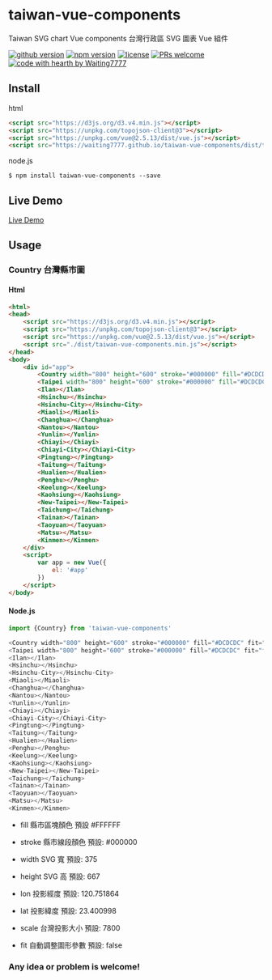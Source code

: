 # taiwan-vue-components
Taiwan SVG chart Vue components
台灣行政區 SVG 圖表 Vue 組件 

[![github version](https://img.shields.io/github/release/waiting7777/taiwan-vue-components.svg)](https://github.com/waiting7777/taiwan-vue-components/releases/) [![npm version](https://img.shields.io/npm/v/taiwan-vue-components.svg)](https://www.npmjs.com/package/taiwan-vue-components) [![license](https://img.shields.io/github/license/waiting7777/taiwan-vue-components.svg)](https://github.com/waiting7777/taiwan-vue-components/blob/master/LICENSE) [![PRs welcome](https://img.shields.io/badge/PRs-welcome-ff69b4.svg)](https://github.com/waiting7777/taiwan-vue-components/pulls) [![code with hearth by Waiting7777](https://img.shields.io/badge/%3C%2F%3E%20code%20with%20%E2%99%A5-Waiting7777-brightgreen.svg)](https://github.com/waiting7777)

## Install

html
```html
<script src="https://d3js.org/d3.v4.min.js"></script>
<script src="https://unpkg.com/topojson-client@3"></script>
<script src="https://unpkg.com/vue@2.5.13/dist/vue.js"></script>
<script src="https://waiting7777.github.io/taiwan-vue-components/dist/taiwan-vue-components.min.js"></script>
```

node.js
```
$ npm install taiwan-vue-components --save
```

## Live Demo
[Live Demo](https://waiting7777.github.io/taiwan-vue-components/index.html)

## Usage

### Country 台灣縣市圖

#### Html
```html
<html>
<head>
    <script src="https://d3js.org/d3.v4.min.js"></script>
    <script src="https://unpkg.com/topojson-client@3"></script>
    <script src="https://unpkg.com/vue@2.5.13/dist/vue.js"></script>
    <script src="./dist/taiwan-vue-components.min.js"></script>
</head>
<body>
    <div id="app">
        <Country width="800" height="600" stroke="#000000" fill="#DCDCDC" fit="true"></Country>
        <Taipei width="800" height="600" stroke="#000000" fill="#DCDCDC" fit="false" lon="121.54" lat="25.09" scale="100000"></Taipei>
        <Ilan></Ilan>
        <Hsinchu></Hsinchu>
        <Hsinchu-City></Hsinchu-City>
        <Miaoli></Miaoli>
        <Changhua></Changhua>
        <Nantou></Nantou>
        <Yunlin></Yunlin>
        <Chiayi></Chiayi>
        <Chiayi-City></Chiayi-City>
        <Pingtung></Pingtung>
        <Taitung></Taitung>
        <Hualien></Hualien>
        <Penghu></Penghu>
        <Keelung></Keelung>
        <Kaohsiung></Kaohsiung>
        <New-Taipei></New-Taipei>
        <Taichung></Taichung>
        <Tainan></Tainan>
        <Taoyuan></Taoyuan>
        <Matsu></Matsu>
        <Kinmen></Kinmen>
    </div>
    <script>
        var app = new Vue({
            el: '#app'
        })
    </script>
</body>
```

#### Node.js
```js
import {Country} from 'taiwan-vue-components'

<Country width="800" height="600" stroke="#000000" fill="#DCDCDC" fit="true"></Country>
<Taipei width="800" height="600" stroke="#000000" fill="#DCDCDC" fit="false" lon="121.54" lat="25.09" scale="100000"></Taipei>
<Ilan></Ilan>
<Hsinchu></Hsinchu>
<Hsinchu-City></Hsinchu-City>
<Miaoli></Miaoli>
<Changhua></Changhua>
<Nantou></Nantou>
<Yunlin></Yunlin>
<Chiayi></Chiayi>
<Chiayi-City></Chiayi-City>
<Pingtung></Pingtung>
<Taitung></Taitung>
<Hualien></Hualien>
<Penghu></Penghu>
<Keelung></Keelung>
<Kaohsiung></Kaohsiung>
<New-Taipei></New-Taipei>
<Taichung></Taichung>
<Tainan></Tainan>
<Taoyuan></Taoyuan>
<Matsu></Matsu>
<Kinmen></Kinmen>
```

+ fill
    縣市區塊顏色 
    預設 #FFFFFF

+ stroke
    縣市線段顏色 
    預設: #000000

+ width
    SVG 寬 
    預設: 375

+ height
    SVG 高 
    預設: 667

+ lon
    投影經度 
    預設: 120.751864

+ lat
    投影緯度 
    預設: 23.400998

+ scale
    台灣投影大小 
    預設: 7800

+ fit
    自動調整圖形參數
    預設: false

### Any idea or problem is welcome!



